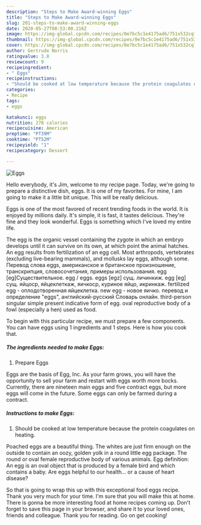 ```yaml
---
description: "Steps to Make Award-winning Eggs"
title: "Steps to Make Award-winning Eggs"
slug: 201-steps-to-make-award-winning-eggs
date: 2020-05-27T08:53:00.216Z
image: https://img-global.cpcdn.com/recipes/0e7bc5c1e4175ad6/751x532cq70/eggs-recipe-main-photo.jpg
thumbnail: https://img-global.cpcdn.com/recipes/0e7bc5c1e4175ad6/751x532cq70/eggs-recipe-main-photo.jpg
cover: https://img-global.cpcdn.com/recipes/0e7bc5c1e4175ad6/751x532cq70/eggs-recipe-main-photo.jpg
author: Gertrude Norris
ratingvalue: 3.8
reviewcount: 9
recipeingredient:
- " Eggs"
recipeinstructions:
- "Should be cooked at low temperature because the protein coagulates on heating."
categories:
- Recipe
tags:
- eggs

katakunci: eggs 
nutrition: 278 calories
recipecuisine: American
preptime: "PT39M"
cooktime: "PT52M"
recipeyield: "1"
recipecategory: Dessert

---
```



![Eggs](https://img-global.cpcdn.com/recipes/0e7bc5c1e4175ad6/751x532cq70/eggs-recipe-main-photo.jpg)

Hello everybody, it's Jim, welcome to my recipe page. Today, we're going to prepare a distinctive dish, eggs. It is one of my favorites. For mine, I am going to make it a little bit unique. This will be really delicious.

Eggs is one of the most favored of recent trending foods in the world. It is enjoyed by millions daily. It's simple, it is fast, it tastes delicious. They're fine and they look wonderful. Eggs is something which I've loved my entire life.

The egg is the organic vessel containing the zygote in which an embryo develops until it can survive on its own, at which point the animal hatches. An egg results from fertilization of an egg cell. Most arthropods, vertebrates (excluding live-bearing mammals), and mollusks lay eggs, although some. Перевод слова eggs, американское и британское произношение, транскрипция, словосочетания, примеры использования. egg [eɡ]Существительное. egg / eggs. eggs [egz] сущ. личинкиж. egg [eg] сущ. яйцоср, яйцеклеткаж, яичкоср, куриное яйцо, икринкаж. fertilized egg - оплодотворенная яйцеклетка. new egg - новое яичко. перевод и определение &#34;eggs&#34;, английский-русский Словарь онлайн. third-person singular simple present indicative form of egg. oval reproductive body of a fowl (especially a hen) used as food.


To begin with this particular recipe, we must prepare a few components. You can have eggs using 1 ingredients and 1 steps. Here is how you cook that.

<!--inarticleads1-->

##### The ingredients needed to make Eggs:

1. Prepare  Eggs


Eggs are the basis of Egg, Inc. As your farm grows, you will have the opportunity to sell your farm and restart with eggs worth more bocks. Currently, there are nineteen main eggs and five contract eggs, but more eggs will come in the future. Some eggs can only be farmed during a contract. 

<!--inarticleads2-->

##### Instructions to make Eggs:

1. Should be cooked at low temperature because the protein coagulates on heating.


Poached eggs are a beautiful thing. The whites are just firm enough on the outside to contain an oozy, golden yolk in a round little egg package. The round or oval female reproductive body of various animals. Egg definition: An egg is an oval object that is produced by a female bird and which contains a baby. Are eggs helpful to our health… or a cause of heart disease? 

So that is going to wrap this up with this exceptional food eggs recipe. Thank you very much for your time. I'm sure that you will make this at home. There is gonna be more interesting food at home recipes coming up. Don't forget to save this page in your browser, and share it to your loved ones, friends and colleague. Thank you for reading. Go on get cooking!
